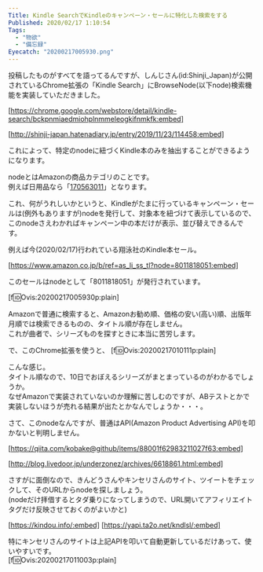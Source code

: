 ```yaml
---
Title: Kindle SearchでKindleのキャンペーン・セールに特化した検索をする
Published: 2020/02/17 1:10:54
Tags:
  - "物欲"
  - "備忘録"
Eyecatch: "20200217005930.png"
---
```

<?# Twitter 1229069614211973120 /?>

投稿したものがすべてを語ってるんですが、しんじさん(id:Shinji_Japan)が公開されているChrome拡張の「Kindle Search」にBrowseNode(以下node)検索機能を実装していただきました。  

[https://chrome.google.com/webstore/detail/kindle-search/bckpnmiaedmiohplnmmeleogkifnmkfk:embed]

[http://shinji-japan.hatenadiary.jp/entry/2019/11/23/114458:embed]

これによって、特定のnodeに紐づくKindle本のみを抽出することができるようになります。  

nodeとはAmazonの商品カテゴリのことです。  
例えば日用品なら「[170563011](https://www.amazon.co.jp/b/ref=as_li_ss_tl?node=170563011)」となります。  

これ、何がうれしいかというと、Kindleがたまに行っているキャンペーン・セールは(例外もありますが)nodeを発行して、対象本を紐づけて表示しているので、このnodeさえわかればキャンペーン中の本だけが表示、並び替えできるんです。  

例えば今(2020/02/17)行われている翔泳社のKindle本セール。  

[https://www.amazon.co.jp/b/ref=as_li_ss_tl?node=8011818051:embed]

このセールはnodeとして「8011818051」が発行されています。  

[f:id:Ovis:20200217005930p:plain]

Amazonで普通に検索すると、Amazonお勧め順、価格の安い(高い)順、出版年月順では検索できるものの、タイトル順が存在しません。  
これが曲者で、シリーズものを探すときに本当に苦労します。  

で、このChrome拡張を使うと、
[f:id:Ovis:20200217010111p:plain]

こんな感じ。   
タイトル順なので、10日でおぼえるシリーズがまとまっているのがわかるでしょうか。  
なぜAmazonで実装されていないのか理解に苦しむのですが、ABテストとかで実装しないほうが売れる結果が出たとかなんでしょうか・・・。  


さて、このnodeなんですが、普通はAPI(Amazon Product Advertising API)を叩かないと判明しません。  

[https://qiita.com/kobake@github/items/88001f62983211027f63:embed]

[http://blog.livedoor.jp/underzonez/archives/6618861.html:embed]

さすがに面倒なので、きんどうさんやキンセリさんのサイト、ツイートをチェックして、そのURLからnodeを探しましょう。  
(nodeだけ拝借するとタダ乗りになってしまうので、URL開いてアフィリエイトタグだけ反映させておくのがよいかと)  

[https://kindou.info/:embed]
[https://yapi.ta2o.net/kndlsl/:embed]

特にキンセリさんのサイトは上記APIを叩いて自動更新しているだけあって、使いやすいです。  
[f:id:Ovis:20200217011003p:plain]

<?# Twitter 1228514303927472128 /?>

